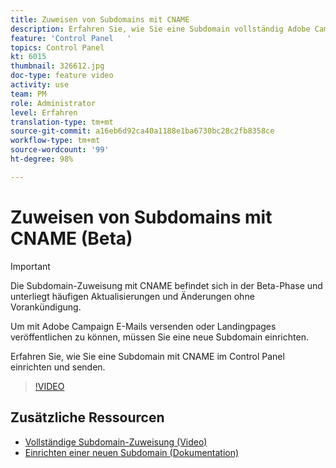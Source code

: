 ```yaml
---
title: Zuweisen von Subdomains mit CNAME
description: Erfahren Sie, wie Sie eine Subdomain vollständig Adobe Campaign zuweisen.
feature: 'Control Panel   '
topics: Control Panel
kt: 6015
thumbnail: 326612.jpg
doc-type: feature video
activity: use
team: PM
role: Administrator
level: Erfahren
translation-type: tm+mt
source-git-commit: a16eb6d92ca40a1188e1ba6730bc28c2fb8358ce
workflow-type: tm+mt
source-wordcount: '99'
ht-degree: 98%

---
```



# Zuweisen von Subdomains mit CNAME (Beta)

>[!IMPORTANT]
>
> Die Subdomain-Zuweisung mit CNAME befindet sich in der Beta-Phase und unterliegt häufigen Aktualisierungen und Änderungen ohne Vorankündigung.

Um mit Adobe Campaign E-Mails versenden oder Landingpages veröffentlichen zu können, müssen Sie eine neue Subdomain einrichten.

Erfahren Sie, wie Sie eine Subdomain mit CNAME im Control Panel einrichten und senden.

>[!VIDEO](https://video.tv.adobe.com/v/326612?quality=12)

## Zusätzliche Ressourcen

* [Vollständige Subdomain-Zuweisung (Video)](./subdomain-delegation.md)
* [Einrichten einer neuen Subdomain (Dokumentation)](https://docs.adobe.com/content/help/de-DE/control-panel/using/subdomains-and-certificates/setting-up-new-subdomain.html)
